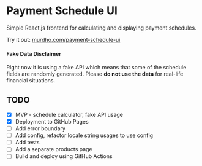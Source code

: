 # Payment Schedule UI

Simple React.js frontend for calculating and displaying payment schedules.

Try it out: [murdho.com/payment-schedule-ui](https://murdho.com/payment-schedule-ui)

#### Fake Data Disclaimer

Right now it is using a fake API which means that some of the schedule fields are randomly generated. Please **do not use the data** for real-life financial situations.

## TODO

- [x] MVP - schedule calculator, fake API usage
- [x] Deployment to GitHub Pages
- [ ] Add error boundary
- [ ] Add config, refactor locale string usages to use config
- [ ] Add tests
- [ ] Add a separate products page
- [ ] Build and deploy using GitHub Actions
